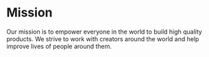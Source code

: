 # Mission

Our mission is to empower everyone in the world to build high quality products. We strive to work with creators around the world and help improve lives of people around them.
